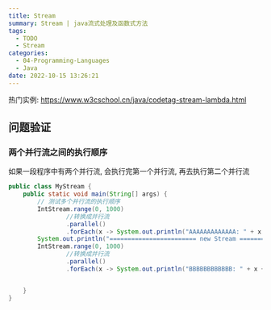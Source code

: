 ```yaml
---
title: Stream
summary: Stream | java流式处理及函数式方法
tags:
  - TODO
  - Stream
categories:
  - 04-Programming-Languages
  - Java
date: 2022-10-15 13:26:21
---
```


热门实例: https://www.w3cschool.cn/java/codetag-stream-lambda.html

## 问题验证

### 两个并行流之间的执行顺序

如果一段程序中有两个并行流, 会执行完第一个并行流, 再去执行第二个并行流

```java
public class MyStream {
    public static void main(String[] args) {
        // 测试多个并行流的执行顺序
        IntStream.range(0, 1000)
                //转换成并行流
                .parallel()
                .forEach(x -> System.out.println("AAAAAAAAAAAAA: " + x + ": " + Thread.currentThread().getName()));
        System.out.println("======================== new Stream ========================");
        IntStream.range(0, 1000)
                //转换成并行流
                .parallel()
                .forEach(x -> System.out.println("BBBBBBBBBBBB: " + x + ": " + Thread.currentThread().getName()));


    }
}
```

